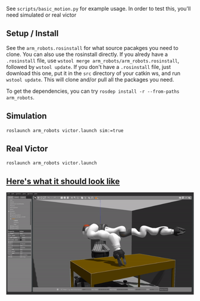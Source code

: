 See `scripts/basic_motion.py` for example usage. In order to test this, you'll need simulated or real victor

## Setup / Install

See the `arm_robots.rosinstall` for what source pacakges you need to clone. You can also use the rosinstall directly. If you alredy have a `.rosinstall` file, use `wstool merge arm_robots/arm_robots.rosinstall`, followed by `wstool update`. If you don't have a `.rosinstall` file, just download this one, put it in the `src` directory of your catkin ws, and run `wstool update`. This will clone and/or pull all the packages you need.

To get the dependencies, you can try `rosdep install -r --from-paths arm_robots`.

## Simulation

    roslaunch arm_robots victor.launch sim:=true


## Real Victor

    roslaunch arm_robots victor.launch


## [Here's what it should look like](https://drive.google.com/file/d/1-R0NOalh0yAsff310mjcobYLGQLQ7oJZ/view?usp=sharing)

![basic motion demo](https://raw.githubusercontent.com/UM-ARM-Lab/arm_robots/master/arm_robots/basic_motion_demo1.gif?token=AA6TGEVDB4GGCNMKH3TJE4S7T4XCK)
